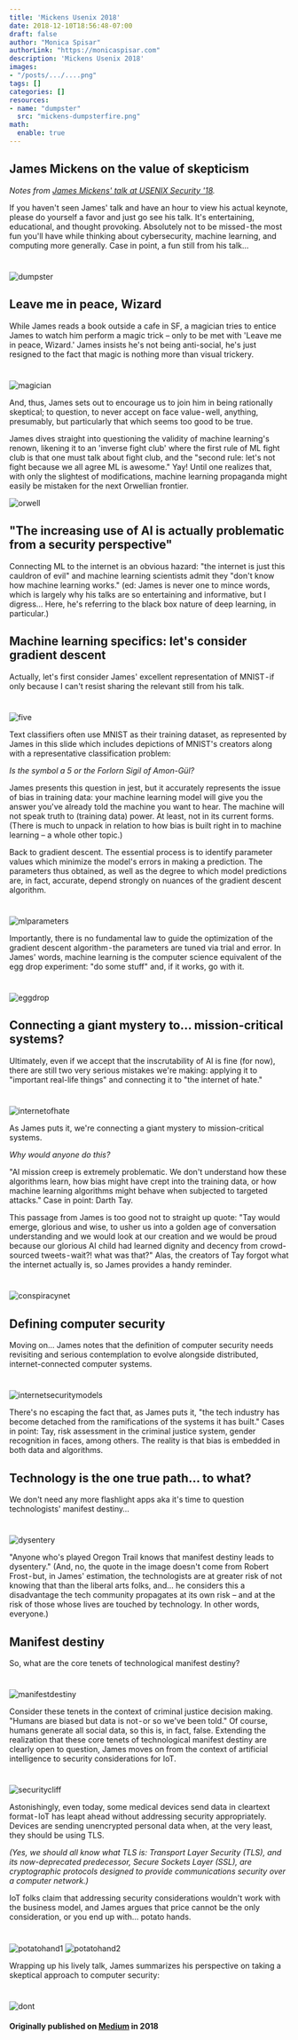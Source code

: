 ```yaml
---
title: 'Mickens Usenix 2018'
date: 2018-12-10T18:56:48-07:00
draft: false
author: "Monica Spisar"
authorLink: "https://monicaspisar.com"
description: 'Mickens Usenix 2018'
images: 
- "/posts/.../....png"
tags: []
categories: []
resources:
- name: "dumpster"
  src: "mickens-dumpsterfire.png"
math:
  enable: true
---
```


## James Mickens on the value of skepticism

_Notes from [James Mickens' talk at USENIX Security '18](https://www.youtube.com/watch?v=ajGX7odA87k)._

If you haven't seen James' talk and have an hour to view his actual keynote, please do yourself a favor and just go see his talk. It's entertaining, educational, and thought provoking. Absolutely not to be missed - the most fun you'll have while thinking about cybersecurity, machine learning, and computing more generally. Case in point, a fun still from his talk…
#
![dumpster](mickens-dumpsterfire.png "...")

## Leave me in peace, Wizard

While James reads a book outside a cafe in SF, a magician tries to entice James to watch him perform a magic trick – only to be met with 'Leave me in peace, Wizard.' James insists he's not being anti-social, he's just resigned to the fact that magic is nothing more than visual trickery.
#
![magician](mickens-magician.png "...")

And, thus, James sets out to encourage us to join him in being rationally skeptical; to question, to never accept on face value - well, anything, presumably, but particularly that which seems too good to be true.

James dives straight into questioning the validity of machine learning's renown, likening it to an 'inverse fight club' where the first rule of ML fight club is that one must talk about fight club, and the "second rule: let's not fight because we all agree ML is awesome." Yay! Until one realizes that, with only the slightest of modifications, machine learning propaganda might easily be mistaken for the next Orwellian frontier.

![orwell](mickens-orwell.png "...")

## "The increasing use of AI is actually problematic from a security perspective"

Connecting ML to the internet is an obvious hazard: "the internet is just this cauldron of evil" and machine learning scientists admit they "don't know how machine learning works." (ed: James is never one to mince words, which is largely why his talks are so entertaining and informative, but I digress… Here, he's referring to the black box nature of deep learning, in particular.)

## Machine learning specifics: let's consider gradient descent

Actually, let's first consider James' excellent representation of MNIST - if only because I can't resist sharing the relevant still from his talk.
#
![five](mickens-five.png "...")

Text classifiers often use MNIST as their training dataset, as represented by James in this slide which includes depictions of MNIST's creators along with a representative classification problem:

_Is the symbol a 5 or the Forlorn Sigil of Amon-Gül?_

James presents this question in jest, but it accurately represents the issue of bias in training data: your machine learning model will give you the answer you've already told the machine you want to hear. The machine will not speak truth to (training data) power. At least, not in its current forms. (There is much to unpack in relation to how bias is built right in to machine learning – a whole other topic.)

Back to gradient descent. The essential process is to identify parameter values which minimize the model's errors in making a prediction. The parameters thus obtained, as well as the degree to which model predictions are, in fact, accurate, depend strongly on nuances of the gradient descent algorithm.
#
![mlparameters](mickens-mlparameters.png "...")

Importantly, there is no fundamental law to guide the optimization of the gradient descent algorithm - the parameters are tuned via trial and error. In James' words, machine learning is the computer science equivalent of the egg drop experiment: "do some stuff" and, if it works, go with it.
#
![eggdrop](mickens-eggdrop.png "...")

## Connecting a giant mystery to… mission-critical systems?

Ultimately, even if we accept that the inscrutability of AI is fine (for now), there are still two very serious mistakes we're making: applying it to "important real-life things" and connecting it to "the internet of hate."
#
![internetofhate](mickens-internetofhate.png "...")

As James puts it, we're connecting a giant mystery to mission-critical systems.

_Why would anyone do this?_

"AI mission creep is extremely problematic. We don't understand how these algorithms learn, how bias might have crept into the training data, or how machine learning algorithms might behave when subjected to targeted attacks." Case in point: Darth Tay.

This passage from James is too good not to straight up quote: "Tay would emerge, glorious and wise, to usher us into a golden age of conversation understanding and we would look at our creation and we would be proud because our glorious AI child had learned dignity and decency from crowd-sourced tweets - wait?! what was that?" Alas, the creators of Tay forgot what the internet actually is, so James provides a handy reminder.
#
![conspiracynet](mickens-conspiracynet.png "...")

## Defining computer security

Moving on… James notes that the definition of computer security needs revisiting and serious contemplation to evolve alongside distributed, internet-connected computer systems.
#
![internetsecuritymodels](mickens-internetsecuritymodels.png "...")

There's no escaping the fact that, as James puts it, "the tech industry has become detached from the ramifications of the systems it has built." Cases in point: Tay, risk assessment in the criminal justice system, gender recognition in faces, among others. The reality is that bias is embedded in both data and algorithms.

## Technology is the one true path… to what?

We don't need any more flashlight apps aka it's time to question technologists' manifest destiny…
#
![dysentery](mickens-dysentery.png "...")

"Anyone who's played Oregon Trail knows that manifest destiny leads to dysentery." (And, no, the quote in the image doesn't come from Robert Frost - but, in James' estimation, the technologists are at greater risk of not knowing that than the liberal arts folks, and… he considers this a disadvantage the tech community propagates at its own risk – and at the risk of those whose lives are touched by technology. In other words, everyone.)

## Manifest destiny

So, what are the core tenets of technological manifest destiny?
#
![manifestdestiny](mickens-manifestdestiny.png "...")

Consider these tenets in the context of criminal justice decision making. "Humans are biased but data is not - or so we've been told." Of course, humans generate all social data, so this is, in fact, false. Extending the realization that these core tenets of technological manifest destiny are clearly open to question, James moves on from the context of artificial intelligence to security considerations for IoT.
#
![securitycliff](mickens-securitycliff.png "...")

Astonishingly, even today, some medical devices send data in cleartext format - IoT has leapt ahead without addressing security appropriately. Devices are sending unencrypted personal data when, at the very least, they should be using TLS.

_(Yes, we should all know what TLS is: Transport Layer Security (TLS), and its now-deprecated predecessor, Secure Sockets Layer (SSL), are cryptographic protocols designed to provide communications security over a computer network.)_

IoT folks claim that addressing security considerations wouldn't work with the business model, and James argues that price cannot be the only consideration, or you end up with… potato hands.
#
![potatohand1](mickens-potatohand1.png "...") ![potatohand2](mickens-potatohand2.png "...")

Wrapping up his lively talk, James summarizes his perspective on taking a skeptical approach to computer security:
#
![dont](mickens-dont.png "...")

#### Originally published on [Medium](https://medium.com/@msyvr/leave-me-in-peace-wizard-4f4216595cff) in 2018
